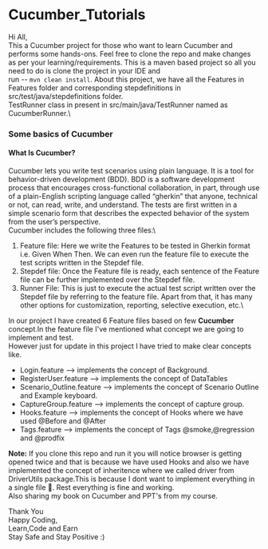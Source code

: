 # Cucumber_Tutorials

Hi All,\
This a Cucumber project for those who want to learn Cucumber and performs some hands-ons.
Feel free to clone the repo and make changes as per your learning/requirements.
This is a maven based project so all you need to do is clone the project in your IDE and\
run -- `mvn clean install`.
About this project, we have all the Features in Features folder and corresponding stepdefinitions in\
src/test/java/stepdefinitions folder.\
TestRunner class in present in src/main/java/TestRunner named as CucumberRunner.\
### Some basics of Cucumber
#### What Is Cucumber?
Cucumber lets you write test scenarios using plain language. 
It is a tool for behavior-driven development (BDD). BDD is a software development process that encourages cross-functional collaboration, in part, through use of a plain-English scripting language called “gherkin” that anyone, technical or not, can read, write, and understand. 
The tests are first written in a simple scenario form that describes the expected behavior of the system from the user’s perspective.\
Cucumber includes the following three files:\
1. Feature file: Here we write the Features to be tested in Gherkin format i.e. Given When Then. We can even run the feature file to execute the test scripts written in the Stepdef file.
2. Stepdef file: Once the Feature file is ready, each sentence of the Feature file can be further implemented over the Stepdef file.
3. Runner File: This is just to execute the actual test script written over the Stepdef file by referring to the feature file. Apart from that, it has many other options for customization, reporting, selective execution, etc.\

In our project I have created 6 Feature files based on few **Cucumber** concept.In the feature file I've mentioned what concept we are going to implement and test.\
However just for update in this project I have tried to make clear concepts like.
- Login.feature --> implements the concept of Background.
- RegisterUser.feature --> implements the concept of DataTables
- Scenario_Outline.feature --> implements the concept of Scenario Outline and Example keyboard.
- CaptureGroup.feature --> implements the concept of capture group.
- Hooks.feature --> implements the concept of Hooks where we have used @Before and @After
- Tags.feature --> implements the concept of Tags @smoke,@regression and @prodfix

**Note:** If you clone this repo and run it you will notice browser is getting opened twice and that is because we have used Hooks and also we have implemented the concept of inheritence where we called driver from DriverUtils package.This is because I dont want to implement everything in a single file 🤭. Rest everything is fine and working.\
Also sharing my book on Cucumber and PPT's from my course.

Thank You\
Happy Coding,\
Learn,Code and Earn\
Stay Safe and Stay Positive :)





